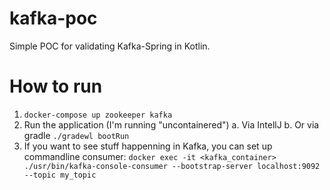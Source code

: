 # kafka-poc

Simple POC for validating Kafka-Spring in Kotlin.

# How to run

1. `docker-compose up zookeeper kafka`
2. Run the application (I'm running "uncontainered")
    a. Via IntellJ
    b. Or via gradle `./gradewl bootRun`
3. If you want to see stuff happenning in Kafka, you can set up commandline consumer:
    `docker exec -it <kafka_container> ./usr/bin/kafka-console-consumer --bootstrap-server localhost:9092 --topic my_topic`
    
     
    
